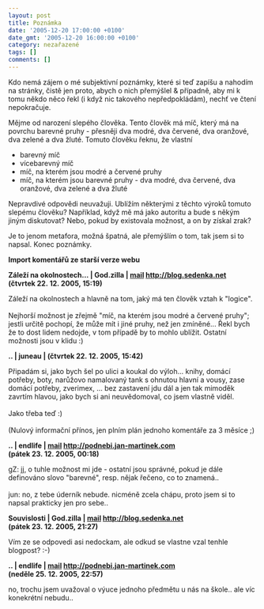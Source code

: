 ```yaml
---
layout: post
title: Poznámka
date: '2005-12-20 17:00:00 +0100'
date_gmt: '2005-12-20 16:00:00 +0100'
category: nezařazené
tags: []
comments: []
---
```

<p>Kdo nemá zájem o mé subjektivní poznámky, které si teď zapíšu a nahodím na stránky, čistě jen proto, abych o nich přemýšlel &amp; případně, aby mi k tomu někdo něco řekl (i když nic takového nepředpokládám), nechť ve čtení nepokračuje.</p>
<p>Mějme od narození slepého člověka. Tento člověk má míč, který má na povrchu barevné pruhy - přesněji dva modré, dva červené, dva oranžové, dva zelené a dva žluté. Tomuto člověku řeknu, že vlastní</p>
<ul>
<li>barevný míč</li>
<li>vícebarevný míč</li>
<li>míč, na kterém jsou modré a červené pruhy</li>
<li>míč, na kterém jsou barevné pruhy - dva modré, dva červené, dva oranžové, dva zelené a dva žluté</li>
</ul>
<p>Nepravdivé odpovědi neuvažuji. Ublížím některými z těchto výroků tomuto slepému člověku? Například, když mě má jako autoritu a bude s někým jiným diskutovat? Nebo, pokud by existovala možnost, a on by získal zrak?</p>
<p>Je to jenom metafora, možná špatná, ale přemýšlím o tom, tak jsem si to napsal. Konec poznámky.</p>
<div class="import-komentaru">
<p><strong>Import komentářů ze starší verze webu</strong></p>
<div class="comment">
<p style="font-weight:bold"><span class="compredmet">Záleží na okolnostech...</span> | <span class="comname">God.zilla</span> |  <a href="mailto:jaroslav@sedenka.net">mail</a>  <a href="http://blog.sedenka.net">http://blog.sedenka.net</a> (čtvrtek&nbsp;22.&nbsp;12.&nbsp;2005,&nbsp;15:19)</p>
<p>Záleží na okolnostech a hlavně na tom, jaký má ten člověk vztah k &quot;logice&quot;.  <br>  <br> Nejhorší možnost je zřejmě &quot;míč, na kterém jsou modré a červené pruhy&quot;; jestli určitě pochopí, že může mít i jiné pruhy, než jen zmíněné... Řekl bych že to dost lidem nedojde, v tom případě by to mohlo ublížit. Ostatní možnosti jsou v klidu :) </p>
</div>
<div class="comment">
<p style="font-weight:bold"><span class="compredmet">..</span> | <span class="comname">juneau</span> | (čtvrtek&nbsp;22.&nbsp;12.&nbsp;2005,&nbsp;15:42)</p>
<p>Připadám si, jako bych šel po ulici a koukal do výloh... knihy, domácí potřeby, boty, narůžovo namalovaný tank s ohnutou hlavní a vousy, zase domácí potřeby, zverimex, ... bez zastavení jdu dál a jen tak mimoděk zavrtím hlavou, jako bych si ani neuvědomoval, co jsem vlastně viděl. <br>  <br> Jako třeba teď :) <br>  <br> (Nulový informační přínos, jen plním plán jednoho komentáře za 3 měsíce ;) </p>
</div>
<div class="comment">
<p style="font-weight:bold"><span class="compredmet">..</span> | <span class="comname">endlife</span> |  <a href="mailto:jan.martinek@post.cz">mail</a>  <a href="http://podnebi.jan-martinek.com">http://podnebi.jan-martinek.com</a> (pátek&nbsp;23.&nbsp;12.&nbsp;2005,&nbsp;00:18)</p>
<p>gZ: jj, o tuhle možnost mi jde - ostatní jsou správné, pokud je dále definováno slovo &quot;barevné&quot;, resp. nějak řečeno, co to znamená.. <br>  <br> jun: no, z tebe úderník nebude. nicméně zcela chápu, proto jsem si to napsal prakticky jen pro sebe.. </p>
</div>
<div class="comment">
<p style="font-weight:bold"><span class="compredmet">Souvislosti</span> | <span class="comname">God.zilla</span> |  <a href="mailto:jaroslav@sedenka.net">mail</a>  <a href="http://blog.sedenka.net">http://blog.sedenka.net</a> (pátek&nbsp;23.&nbsp;12.&nbsp;2005,&nbsp;21:27)</p>
<p>Vím ze se odpovedi asi nedockam, ale odkud se vlastne vzal tenhle blogpost? :-) </p>
</div>
<div class="comment">
<p style="font-weight:bold"><span class="compredmet">..</span> | <span class="comname">endlife</span> |  <a href="mailto:jan.martinek@post.cz">mail</a>  <a href="http://podnebi.jan-martinek.com">http://podnebi.jan-martinek.com</a> (neděle&nbsp;25.&nbsp;12.&nbsp;2005,&nbsp;22:57)</p>
<p>no, trochu jsem uvažoval o výuce jednoho předmětu u nás na škole.. ale víc konekrétní nebudu.. </p>
</div>
</div>

